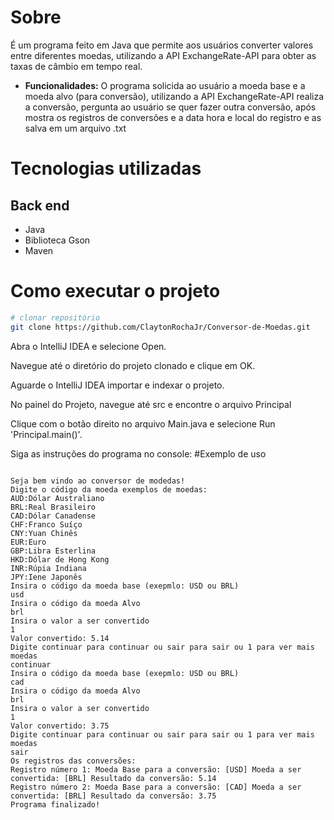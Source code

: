 
# Sobre 

É um programa feito em Java que permite aos usuários converter valores entre diferentes moedas, utilizando a API ExchangeRate-API para obter as taxas de câmbio em tempo real.
- **Funcionalidades:** O programa solicida ao usuário a moeda base e a moeda alvo (para conversão), utilizando a API ExchangeRate-API realiza a conversão, pergunta ao usuário se quer
  fazer outra conversão, após mostra os registros de conversões e a data hora e local do registro e as salva em um arquivo .txt 
  
# Tecnologias utilizadas
## Back end
- Java 
- Biblioteca Gson
- Maven

# Como executar o projeto

```bash
# clonar repositório
git clone https://github.com/ClaytonRochaJr/Conversor-de-Moedas.git
```
Abra o IntelliJ IDEA e selecione Open.

Navegue até o diretório do projeto clonado e clique em OK.

Aguarde o IntelliJ IDEA importar e indexar o projeto.

No painel do Projeto, navegue até src e encontre o arquivo Principal

Clique com o botão direito no arquivo Main.java e selecione Run 'Principal.main()'.

Siga as instruções do programa no console:
#Exemplo de uso
````

Seja bem vindo ao conversor de modedas!
Digite o código da moeda exemplos de moedas: 
AUD:Dólar Australiano
BRL:Real Brasileiro
CAD:Dólar Canadense
CHF:Franco Suíço
CNY:Yuan Chinês
EUR:Euro
GBP:Libra Esterlina
HKD:Dólar de Hong Kong
INR:Rúpia Indiana
JPY:Iene Japonês
Insira o código da moeda base (exepmlo: USD ou BRL)
usd
Insira o código da moeda Alvo
brl
Insira o valor a ser convertido
1
Valor convertido: 5.14
Digite continuar para continuar ou sair para sair ou 1 para ver mais moedas
continuar
Insira o código da moeda base (exepmlo: USD ou BRL)
cad
Insira o código da moeda Alvo
brl
Insira o valor a ser convertido
1
Valor convertido: 3.75
Digite continuar para continuar ou sair para sair ou 1 para ver mais moedas
sair
Os registros das conversões:
Registro número 1: Moeda Base para a conversão: [USD] Moeda a ser convertida: [BRL] Resultado da conversão: 5.14
Registro número 2: Moeda Base para a conversão: [CAD] Moeda a ser convertida: [BRL] Resultado da conversão: 3.75
Programa finalizado!
````

